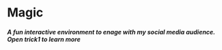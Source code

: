 # Magic

##### A fun interactive environment to enage with my social media audience. Open trick1 to learn more
